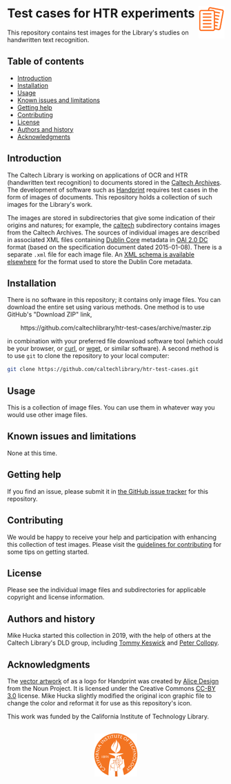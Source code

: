 Test cases for HTR experiments<img width="12%" align="right" src=".graphics/htr-test-cases-icon.svg">
==============================

This repository contains test images for the Library's studies on handwritten text recognition.

Table of contents
-----------------

* [Introduction](#introduction)
* [Installation](#installation)
* [Usage](#usage)
* [Known issues and limitations](#known-issues-and-limitations)
* [Getting help](#getting-help)
* [Contributing](#contributing)
* [License](#license)
* [Authors and history](#authors-and-history)
* [Acknowledgments](#authors-and-acknowledgments)


Introduction
------------

The Caltech Library is working on applications of OCR and HTR (handwritten text recognition) to documents stored in the [Caltech Archives](https://archives.caltech.edu).  The development of software such as [Handprint](https://github.com/caltechlibrary/handprint) requires test cases in the form of images of documents.  This repository holds a collection of such images for the Library's work.

The images are stored in subdirectories that give some indication of their origins and natures; for example, the [caltech](caltech) subdirectory contains images from the Caltech Archives.  The sources of individual images are described in associated XML files containing [Dublin Core](https://www.dublincore.org/specifications/dublin-core/dces/) metadata in [OAI 2.0 DC](http://www.openarchives.org/OAI/openarchivesprotocol.html) format (based on the specification document dated 2015-01-08).  There is a separate `.xml` file for each image file.  An [XML schema is available elsewhere](http://www.openarchives.org/OAI/2.0/oai_dc.xsd) for the format used to store the Dublin Core metadata.


Installation
------------

There is no software in this repository; it contains only image files. You can download the entire set using various methods.  One method is to use GitHub's "Download ZIP" link,

<p align="center">
https://github.com/caltechlibrary/htr-test-cases/archive/master.zip
</p>

in combination with your preferred file download software tool (which could be your browser, or [curl](https://curl.haxx.se), or [wget](https://en.wikipedia.org/wiki/Wget), or similar software). A second method is to use `git` to clone the repository to your local computer:
```sh
git clone https://github.com/caltechlibrary/htr-test-cases.git
```
 

Usage
-----

This is a collection of image files.  You can use them in whatever way you would use other image files.


Known issues and limitations
----------------------------

None at this time.


Getting help
------------

If you find an issue, please submit it in [the GitHub issue tracker](https://github.com/caltechlibrary/htr-test-cases/issues) for this repository.


Contributing
------------

We would be happy to receive your help and participation with enhancing this collection of test images.  Please visit the [guidelines for contributing](CONTRIBUTING.md) for some tips on getting started.


License
-------

Please see the individual image files and subdirectories for applicable copyright and license information.


Authors and history
---------------------------

Mike Hucka started this collection in 2019, with the help of others at the Caltech Library's DLD group, including [Tommy Keswick](https://github.com/t4k) and [Peter Collopy](https://github.com/collopy).


Acknowledgments
---------------

The [vector artwork](https://thenounproject.com/rose-alice-design/collection/document-paper-note-page-file-sheet/?i=2041114) of as a logo for Handprint was created by [Alice Design](https://thenounproject.com/rose-alice-design/) from the Noun Project.  It is licensed under the Creative Commons [CC-BY 3.0](https://creativecommons.org/licenses/by/3.0/) license.  Mike Hucka slightly modified the original icon graphic file to change the color and reformat it for use as this repository's icon.

This work was funded by the California Institute of Technology Library.

<div align="center">
  <br>
  <a href="https://www.caltech.edu">
    <img width="100" height="100" src=".graphics/caltech-round.svg">
  </a>
</div>

